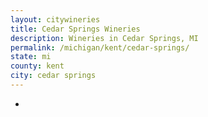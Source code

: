 ```yaml
---
layout: citywineries
title: Cedar Springs Wineries
description: Wineries in Cedar Springs, MI
permalink: /michigan/kent/cedar-springs/
state: mi
county: kent
city: cedar springs
---
```

-
